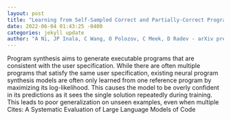 ```yaml
--- 
layout: post 
title: "Learning from Self-Sampled Correct and Partially-Correct Programs" 
date: 2022-06-04 01:43:25 -0400 
categories: jekyll update 
author: "A Ni, JP Inala, C Wang, O Polozov, C Meek, D Radev - arXiv preprint arXiv , 2022" 
--- 
```

Program synthesis aims to generate executable programs that are consistent with the user specification. While there are often multiple programs that satisfy the same user specification, existing neural program synthesis models are often only learned from one reference program by maximizing its log-likelihood. This causes the model to be overly confident in its predictions as it sees the single solution repeatedly during training. This leads to poor generalization on unseen examples, even when multiple Cites: A Systematic Evaluation of Large Language Models of Code